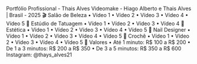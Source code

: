 Portfólio Profissional - Thais Alves
Videomake - Hiago Alberto e Thais Alves | Brasil - 2025
🎬 Salão de Beleza
	•	Vídeo 1
	•	Vídeo 2
	•	Vídeo 3
	•	Vídeo 4
	•	Vídeo 5
🎨 Estúdio de Tatuagem
	•	Vídeo 1
	•	Vídeo 2
	•	Vídeo 3
	•	Vídeo 4
💆 Estética
	•	Vídeo 1
	•	Vídeo 2
	•	Vídeo 3
	•	Vídeo 4
	•	Vídeo 5
💅 Nail Designer
	•	Vídeo 1
	•	Vídeo 2
	•	Vídeo 3
	•	Vídeo 4
	•	Vídeo 5
🧶 Crochê
	•	Vídeo 1
	•	Vídeo 2
	•	Vídeo 3
	•	Vídeo 4
	•	Vídeo 5
💸 Valores
	•	Até 1 minuto: R$ 100 a R$ 200
	•	De 1 a 3 minutos: R$ 200 a R$ 350
	•	De 3 a 5 minutos: R$ 350 a R$ 600
Instagram: @thays_alves21
